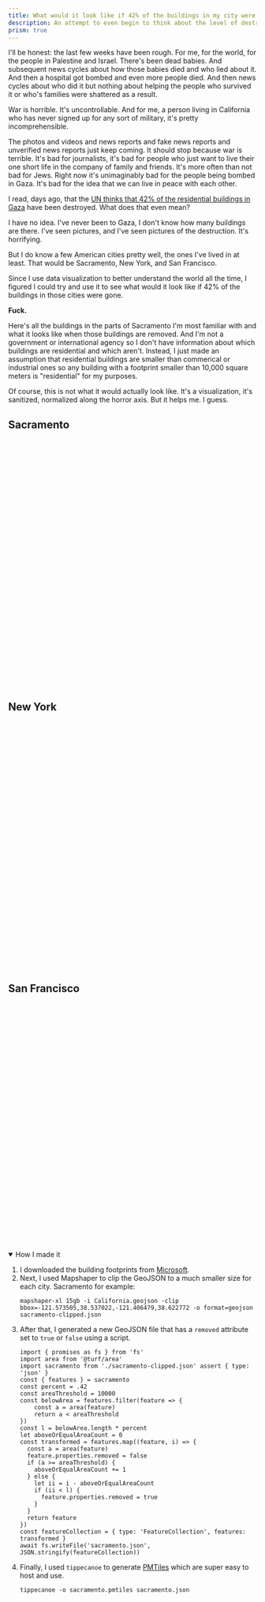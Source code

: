 ```yaml
---
title: What would it look like if 42% of the buildings in my city were gone?
description: An attempt to even begin to think about the level of destruction in Gaza right now with maps
prism: true
---
```


I'll be honest: the last few weeks have been rough. For me, for the world, for the people in Palestine and Israel. There's been dead babies. And subsequent news cycles about how those babies died and who lied about it. And then a hospital got bombed and even more people died. And then news cycles about who did it but nothing about helping the people who survived it or who's families were shattered as a result.

War is horrible. It's uncontrollable. And for me, a person living in California who has never signed up for any sort of military, it's pretty incomprehensible.

The photos and videos and news reports and fake news reports and unverified news reports just keep coming. It should stop because war is terrible. It's bad for journalists, it's bad for people who just want to live their one short life in the company of family and friends. It's more often than not bad for Jews. Right now it's unimaginably bad for the people being bombed in Gaza. It's bad for the idea that we can live in peace with each other.

I read, days ago, that the [UN thinks that 42% of the residential buildings in Gaza](https://www.newarab.com/news/gaza-42-housing-units-destroyed-damaged-israel) have been destroyed. What does that even mean?

I have no idea. I've never been to Gaza, I don't know how many buildings are there. I've seen pictures, and I've seen pictures of the destruction. It's horrifying.

But I do know a few American cities pretty well, the ones I've lived in at least. That would be Sacramento, New York, and San Francisco.

Since I use data visualization to better understand the world all the time, I figured I could try and use it to see what would it look like if 42% of the buildings in those cities were gone.

<strong>Fuck.</strong>

Here's all the buildings in the parts of Sacramento I'm most familiar with and what it looks like when those buildings are removed. And I'm not a government or international agency so I don't have information about which buildings are residential and which aren't. Instead, I just made an assumption that residential buildings are smaller than commerical or industrial ones so any building with a footprint smaller than 10,000 square meters is "residential" for my purposes.

Of course, this is not what it would actually look like. It's a visualization, it's sanitized, normalized along the horror axis. But it helps me. I guess.

<h2>Sacramento</h2>
<div id="sac-map" style="height: 500px;"></div>

<h2>New York</h2>
<div id="nyc-map" style="height: 500px;"></div>

<h2>San Francisco</h2>
<div id="sf-map" style="height: 500px;"></div>

<details open>
  <summary>How I made it</summary>
  <div>
    <ol>
      <li>I downloaded the building footprints from <a href="https://github.com/Microsoft/USBuildingFootprints">Microsoft</a>.</li>
      <li>
        Next, I used Mapshaper to clip the GeoJSON to a much smaller size for each city. Sacramento for example:
        <pre><code class="language-sh">mapshaper-xl 15gb -i California.geojson -clip bbox=-121.573505,38.537022,-121.406479,38.622772 -o format=geojson sacramento-clipped.json</code></pre>
      </li>
      <li>
        After that, I generated a new GeoJSON file that has a <code>removed</code> attribute set to <code>true</code> or <code>false</code> using a script.
<pre><code class="language-js">import { promises as fs } from 'fs'
import area from '@turf/area'
import sacramento from './sacramento-clipped.json' assert { type: 'json' }
const { features } = sacramento
const percent = .42
const areaThreshold = 10000
const belowArea = features.filter(feature => {
    const a = area(feature)
    return a < areaThreshold
})
const l = belowArea.length * percent
let aboveOrEqualAreaCount = 0
const transformed = features.map((feature, i) => {
  const a = area(feature)
  feature.properties.removed = false
  if (a >= areaThreshold) {
    aboveOrEqualAreaCount += 1
  } else {
    let ii = i - aboveOrEqualAreaCount
    if (ii < l) {
      feature.properties.removed = true
    }
  }
  return feature
})
const featureCollection = { type: 'FeatureCollection', features: transformed }
await fs.writeFile('sacramento.json', JSON.stringify(featureCollection))
</code></pre>
      </li>
      <li>
        Finally, I used <code>tippecanoe</code> to generate <a href="https://github.com/protomaps/PMTiles">PMTiles</a> which are super easy to host and use.
        <pre><code class="language-sh">tippecanoe -o sacramento.pmtiles sacramento.json</code></pre>
      </li>
    </ol>
  </div>
</details>

<link rel="stylesheet" href="https://unpkg.com/maplibre-gl@3.3.1/dist/maplibre-gl.css">
<script src="https://unpkg.com/maplibre-gl@3.3.1/dist/maplibre-gl.js" crossorigin="anonymous"></script>
<script src="https://unpkg.com/pmtiles@2.11.0/dist/index.js"></script>

<script src="/js/percent-of-buildings.js"></script>